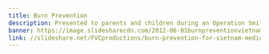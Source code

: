 ```yaml
---
title: Burn Prevention
description: Presented to parents and children during an Operation Smile medical mission in Vietnam.
banner: https://image.slidesharecdn.com/2012-06-01burnpreventionvietnamese-171014013805/95/burn-prevention-for-vietnam-medical-mission-1-638.jpg?cb=1510615164
link: //slideshare.net/FVCproductions/burn-prevention-for-vietnam-medical-mission
---
```

